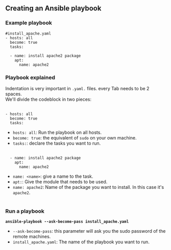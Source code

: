 ## Creating an Ansible playbook
### Example playbook
```
#install_apache.yaml
- hosts: all
  become: true
  tasks:

  - name: install apache2 package
    apt:
      name: apache2
```
### Playbook explained
Indentation is very important in `.yaml.` files. every Tab needs to be 2 spaces.<br />
We'll divide the codeblock in two pieces:
<br /><br />
```
- hosts: all
  become: true
  tasks:
```

-   `hosts: all`: Run the playbook on all hosts.
-   `become: true`: the equivalent of `sudo` on your own machine.
-   `tasks:`: declare the tasks you want to run.
<br /><br />
```
  - name: install apache2 package
    apt:
      name: apache2
```

-   `name: <name>`: give a name to the task.
-   `apt:`: Give the module that needs to be used.
-   `name: apache2`: Name of the package you want to install. In this case it's `apache2`.
<br /><br />
### Run a playbook
**`ansible-playbook --ask-become-pass install_apache.yaml`**

-   `--ask-become-pass`: this parameter will ask you the sudo password of the remote machines.
-   `install_apache.yaml`: The name of the playbook you want to run.
